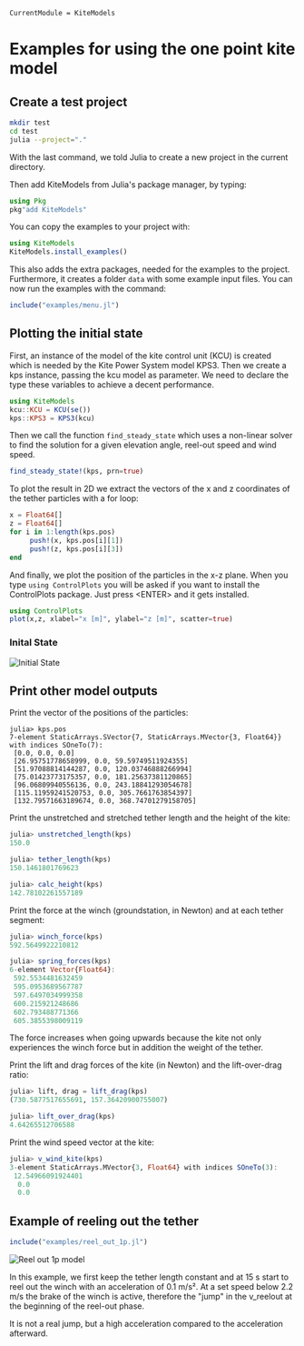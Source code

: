 ```@meta
CurrentModule = KiteModels
```
# Examples for using the one point kite model

## Create a test project
```bash
mkdir test
cd test
julia --project="."
```
With the last command, we told Julia to create a new project in the current directory.

Then add KiteModels from  Julia's package manager, by typing:
```julia
using Pkg
pkg"add KiteModels"
``` 

You can copy the examples to your project with:
```julia
using KiteModels
KiteModels.install_examples()
```
This also adds the extra packages, needed for the examples to the project. Furthermore, it creates a folder `data` with some example input files. You can now run the examples with the command:
```julia
include("examples/menu.jl")
```

## Plotting the initial state
First, an instance of the model of the kite control unit (KCU) is created which is needed by the Kite Power System model KPS3. Then we create a kps instance, passing the kcu model as parameter. We need to declare the type these variables to achieve a decent performance.
```julia
using KiteModels
kcu::KCU = KCU(se())
kps::KPS3 = KPS3(kcu)
```
Then we call the function `find_steady_state` which uses a non-linear solver to find the solution for a given elevation angle, reel-out speed and wind speed. 
```julia
find_steady_state!(kps, prn=true)
```
To plot the result in 2D we extract the vectors of the x and z coordinates of the tether particles with a for loop:
```julia
x = Float64[] 
z = Float64[]
for i in 1:length(kps.pos)
     push!(x, kps.pos[i][1])
     push!(z, kps.pos[i][3])
end
```
And finally, we plot the position of the particles in the x-z plane. When you type ```using ControlPlots``` you will be asked if you want to install the ControlPlots package. Just press \<ENTER\> and it gets installed.
```julia
using ControlPlots
plot(x,z, xlabel="x [m]", ylabel="z [m]", scatter=true)
```
### Inital State
![Initial State](initial_state.png)

## Print other model outputs
Print the vector of the positions of the particles:
```
julia> kps.pos
7-element StaticArrays.SVector{7, StaticArrays.MVector{3, Float64}} with indices SOneTo(7):
 [0.0, 0.0, 0.0]
 [26.95751778658999, 0.0, 59.59749511924355]
 [51.97088814144287, 0.0, 120.03746888266994]
 [75.01423773175357, 0.0, 181.25637381120865]
 [96.06809940556136, 0.0, 243.18841293054678]
 [115.11959241520753, 0.0, 305.7661763854397]
 [132.79571663189674, 0.0, 368.74701279158705]

```
Print the unstretched and stretched tether length and the height of the kite:
```julia
julia> unstretched_length(kps)
150.0

julia> tether_length(kps)
150.1461801769623

julia> calc_height(kps)
142.78102261557189
``` 
Print the force at the winch (groundstation, in Newton) and at each tether segment:
```julia
julia> winch_force(kps)
592.5649922210812

julia> spring_forces(kps)
6-element Vector{Float64}:
 592.5534481632459
 595.0953689567787
 597.6497034999358
 600.215921248686
 602.793488771366
 605.3855398009119
```
The force increases when going upwards because the kite not only experiences the winch force but in addition the weight of the tether.

Print the lift and drag forces of the kite (in Newton) and the lift-over-drag ratio:
```julia
julia> lift, drag = lift_drag(kps)
(730.5877517655691, 157.36420900755007)

julia> lift_over_drag(kps)
4.64265512706588
```
Print the wind speed vector at the kite:
```julia
julia> v_wind_kite(kps)
3-element StaticArrays.MVector{3, Float64} with indices SOneTo(3):
 12.54966091924401
  0.0
  0.0
```
## Example of reeling out the tether
```julia
include("examples/reel_out_1p.jl")
```
![Reel out 1p model](reelout_force_1p.png)

In this example, we first keep the tether length constant and at 15 s start to reel out the winch with an acceleration of 0.1 m/s². At a set speed below 2.2 m/s the brake of the winch is active, therefore the "jump" in the v_reelout at the beginning of the reel-out phase.

It is not a real jump, but a high acceleration compared to the acceleration afterward.
